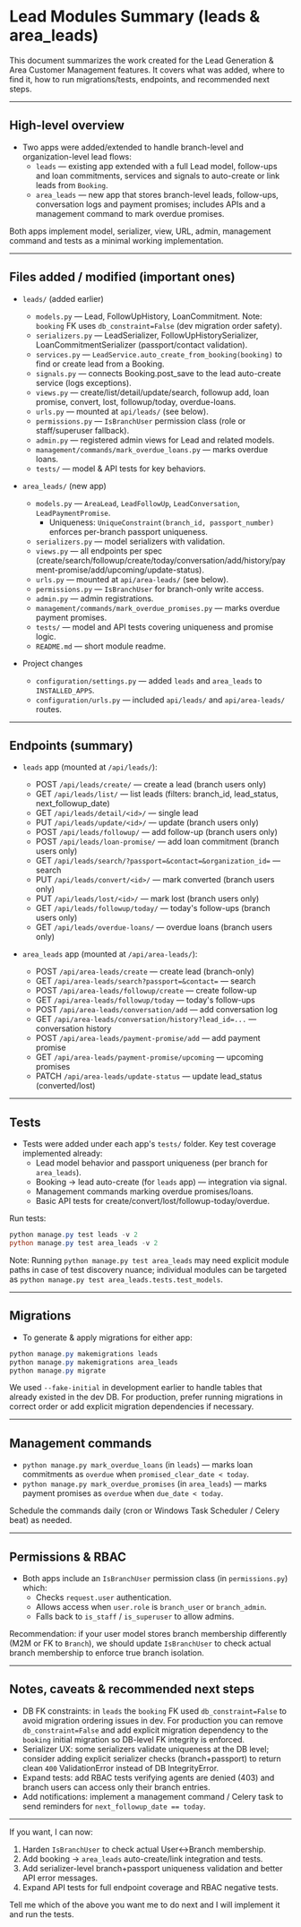 # Lead Modules Summary (leads & area_leads)

This document summarizes the work created for the Lead Generation & Area Customer Management features.
It covers what was added, where to find it, how to run migrations/tests, endpoints, and recommended next steps.

---

## High-level overview

- Two apps were added/extended to handle branch-level and organization-level lead flows:
  - `leads` — existing app extended with a full Lead model, follow-ups and loan commitments, services and signals to auto-create or link leads from `Booking`.
  - `area_leads` — new app that stores branch-level leads, follow-ups, conversation logs and payment promises; includes APIs and a management command to mark overdue promises.

Both apps implement model, serializer, view, URL, admin, management command and tests as a minimal working implementation.

---

## Files added / modified (important ones)

- `leads/` (added earlier)
  - `models.py` — Lead, FollowUpHistory, LoanCommitment. Note: `booking` FK uses `db_constraint=False` (dev migration order safety).
  - `serializers.py` — LeadSerializer, FollowUpHistorySerializer, LoanCommitmentSerializer (passport/contact validation).
  - `services.py` — `LeadService.auto_create_from_booking(booking)` to find or create lead from a Booking.
  - `signals.py` — connects Booking.post_save to the lead auto-create service (logs exceptions).
  - `views.py` — create/list/detail/update/search, followup add, loan promise, convert, lost, followup/today, overdue-loans.
  - `urls.py` — mounted at `api/leads/` (see below).
  - `permissions.py` — `IsBranchUser` permission class (role or staff/superuser fallback).
  - `admin.py` — registered admin views for Lead and related models.
  - `management/commands/mark_overdue_loans.py` — marks overdue loans.
  - `tests/` — model & API tests for key behaviors.

- `area_leads/` (new app)
  - `models.py` — `AreaLead`, `LeadFollowUp`, `LeadConversation`, `LeadPaymentPromise`.
    - Uniqueness: `UniqueConstraint(branch_id, passport_number)` enforces per-branch passport uniqueness.
  - `serializers.py` — model serializers with validation.
  - `views.py` — all endpoints per spec (create/search/followup/create/today/conversation/add/history/payment-promise/add/upcoming/update-status).
  - `urls.py` — mounted at `api/area-leads/` (see below).
  - `permissions.py` — `IsBranchUser` for branch-only write access.
  - `admin.py` — admin registrations.
  - `management/commands/mark_overdue_promises.py` — marks overdue payment promises.
  - `tests/` — model and API tests covering uniqueness and promise logic.
  - `README.md` — short module readme.

- Project changes
  - `configuration/settings.py` — added `leads` and `area_leads` to `INSTALLED_APPS`.
  - `configuration/urls.py` — included `api/leads/` and `api/area-leads/` routes.

---

## Endpoints (summary)

- `leads` app (mounted at `/api/leads/`):
  - POST `/api/leads/create/` — create a lead (branch users only)
  - GET `/api/leads/list/` — list leads (filters: branch_id, lead_status, next_followup_date)
  - GET `/api/leads/detail/<id>/` — single lead
  - PUT `/api/leads/update/<id>/` — update (branch users only)
  - POST `/api/leads/followup/` — add follow-up (branch users only)
  - POST `/api/leads/loan-promise/` — add loan commitment (branch users only)
  - GET `/api/leads/search/?passport=&contact=&organization_id=` — search
  - PUT `/api/leads/convert/<id>/` — mark converted (branch users only)
  - PUT `/api/leads/lost/<id>/` — mark lost (branch users only)
  - GET `/api/leads/followup/today/` — today's follow-ups (branch users only)
  - GET `/api/leads/overdue-loans/` — overdue loans (branch users only)

- `area_leads` app (mounted at `/api/area-leads/`):
  - POST `/api/area-leads/create` — create lead (branch-only)
  - GET `/api/area-leads/search?passport=&contact=` — search
  - POST `/api/area-leads/followup/create` — create follow-up
  - GET `/api/area-leads/followup/today` — today's follow-ups
  - POST `/api/area-leads/conversation/add` — add conversation log
  - GET `/api/area-leads/conversation/history?lead_id=...` — conversation history
  - POST `/api/area-leads/payment-promise/add` — add payment promise
  - GET `/api/area-leads/payment-promise/upcoming` — upcoming promises
  - PATCH `/api/area-leads/update-status` — update lead_status (converted/lost)

---

## Tests

- Tests were added under each app's `tests/` folder. Key test coverage implemented already:
  - Lead model behavior and passport uniqueness (per branch for `area_leads`).
  - Booking → lead auto-create (for `leads` app) — integration via signal.
  - Management commands marking overdue promises/loans.
  - Basic API tests for create/convert/lost/followup-today/overdue.

Run tests:

```powershell
python manage.py test leads -v 2
python manage.py test area_leads -v 2
```

Note: Running `python manage.py test area_leads` may need explicit module paths in case of test discovery nuance; individual modules can be targeted as `python manage.py test area_leads.tests.test_models`.

---

## Migrations

- To generate & apply migrations for either app:

```powershell
python manage.py makemigrations leads
python manage.py makemigrations area_leads
python manage.py migrate
```

We used `--fake-initial` in development earlier to handle tables that already existed in the dev DB. For production, prefer running migrations in correct order or add explicit migration dependencies if necessary.

---

## Management commands

- `python manage.py mark_overdue_loans` (in `leads`) — marks loan commitments as `overdue` when `promised_clear_date < today`.
- `python manage.py mark_overdue_promises` (in `area_leads`) — marks payment promises as `overdue` when `due_date < today`.

Schedule the commands daily (cron or Windows Task Scheduler / Celery beat) as needed.

---

## Permissions & RBAC

- Both apps include an `IsBranchUser` permission class (in `permissions.py`) which:
  - Checks `request.user` authentication.
  - Allows access when `user.role` is `branch_user` or `branch_admin`.
  - Falls back to `is_staff` / `is_superuser` to allow admins.

Recommendation: if your user model stores branch membership differently (M2M or FK to `Branch`), we should update `IsBranchUser` to check actual branch membership to enforce true branch isolation.

---

## Notes, caveats & recommended next steps

- DB FK constraints: in `leads` the `booking` FK used `db_constraint=False` to avoid migration ordering issues in dev. For production you can remove `db_constraint=False` and add explicit migration dependency to the `booking` initial migration so DB-level FK integrity is enforced.
- Serializer UX: some serializers validate uniqueness at the DB level; consider adding explicit serializer checks (branch+passport) to return clean `400` ValidationError instead of DB IntegrityError.
- Expand tests: add RBAC tests verifying agents are denied (403) and branch users can access only their branch entries.
- Add notifications: implement a management command / Celery task to send reminders for `next_followup_date == today`.

---

If you want, I can now:

1. Harden `IsBranchUser` to check actual User↔Branch membership.
2. Add booking → `area_leads` auto-create/link integration and tests.
3. Add serializer-level branch+passport uniqueness validation and better API error messages.
4. Expand API tests for full endpoint coverage and RBAC negative tests.

Tell me which of the above you want me to do next and I will implement it and run the tests.
